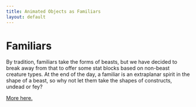 ```yaml
---
title: Animated Objects as Familiars
layout: default
---
```


# Familiars

By tradition, familiars take the forms of beasts, but we have decided to break away from that to offer some stat blocks based on non-beast creature types. At the end of the day, a familiar is an extraplanar spirit in the shape of a beast, so why not let them take the shapes of constructs, undead or fey?

<a href="https://drive.google.com/file/d/0B5IKrrt72VbbOUZaTkd5cU5FQVk/preview?resourcekey=0-Qy5Nr7VQNnlBdPRl-lI38A">More here.</a>

